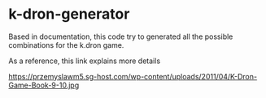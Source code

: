 # k-dron-generator

Based in documentation, this code try to generated all the possible combinations for the k.dron game.

As a reference, this link explains more details

https://przemyslawm5.sg-host.com/wp-content/uploads/2011/04/K-Dron-Game-Book-9-10.jpg

